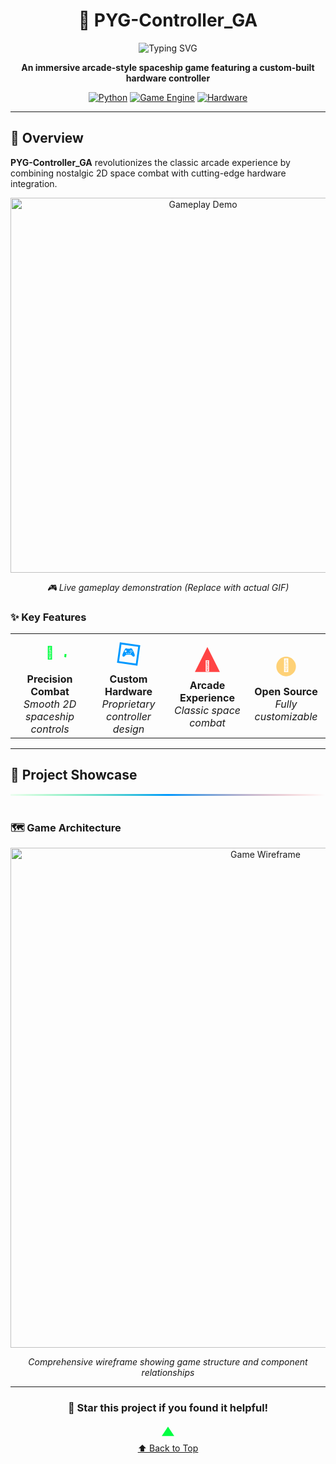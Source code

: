 <div align="center">

# 🚀 PYG-Controller_GA

<!-- Typing Animation -->
![Typing SVG](https://readme-typing-svg.herokuapp.com?font=Orbitron&size=24&pause=1000&color=00FF41&center=true&vCenter=true&width=600&lines=Next-Generation+2D+Space+Combat;Custom+Hardware+Controller;Immersive+Gaming+Experience)

**An immersive arcade-style spaceship game featuring a custom-built hardware controller**

<!-- Animated Badges -->
[![Python](https://img.shields.io/badge/Python-3.8%2B-blue.svg?style=for-the-badge&logo=python&logoColor=white)](https://www.python.org/)
[![Game Engine](https://img.shields.io/badge/Engine-Pygame-green.svg?style=for-the-badge&logo=python&logoColor=white)](https://www.pygame.org/)
[![Hardware](https://img.shields.io/badge/Hardware-Arduino-red.svg?style=for-the-badge&logo=arduino&logoColor=white)](https://www.arduino.cc/)

</div>

---

## 🌟 Overview

**PYG-Controller_GA** revolutionizes the classic arcade experience by combining nostalgic 2D space combat with cutting-edge hardware integration.

<!-- Add your gameplay GIF here -->
<div align="center">
  <img src="https://via.placeholder.com/600x300/000000/00FF41?text=GAMEPLAY+DEMO+GIF" alt="Gameplay Demo" width="600">
  <p><em>🎮 Live gameplay demonstration (Replace with actual GIF)</em></p>
</div>

### ✨ Key Features

<!-- Animated Feature Icons -->
<div align="center">
  <table>
    <tr>
      <td align="center" width="25%">
        <svg width="60" height="60" xmlns="http://www.w3.org/2000/svg">
          <circle cx="30" cy="30" r="25" fill="none" stroke="#00ff41" stroke-width="3">
            <animate attributeName="stroke-dasharray" values="0,157;78.5,78.5;0,157" dur="2s" repeatCount="indefinite"/>
          </circle>
          <text x="30" y="35" text-anchor="middle" fill="#00ff41" font-size="20">🎯</text>
        </svg>
        <br><strong>Precision Combat</strong>
        <br><em>Smooth 2D spaceship controls</em>
      </td>
      <td align="center" width="25%">
        <svg width="60" height="60" xmlns="http://www.w3.org/2000/svg">
          <rect x="15" y="15" width="30" height="30" fill="none" stroke="#0099ff" stroke-width="3">
            <animateTransform attributeName="transform" type="rotate" values="0 30 30;360 30 30" dur="3s" repeatCount="indefinite"/>
          </rect>
          <text x="30" y="35" text-anchor="middle" fill="#0099ff" font-size="20">🎮</text>
        </svg>
        <br><strong>Custom Hardware</strong>
        <br><em>Proprietary controller design</em>
      </td>
      <td align="center" width="25%">
        <svg width="60" height="60" xmlns="http://www.w3.org/2000/svg">
          <polygon points="30,10 50,50 10,50" fill="#ff4444">
            <animateTransform attributeName="transform" type="translate" values="0,0;0,-10;0,0" dur="1s" repeatCount="indefinite"/>
          </polygon>
          <text x="30" y="45" text-anchor="middle" fill="white" font-size="16">🚀</text>
        </svg>
        <br><strong>Arcade Experience</strong>
        <br><em>Classic space combat</em>
      </td>
      <td align="center" width="25%">
        <svg width="60" height="60" xmlns="http://www.w3.org/2000/svg">
          <circle cx="30" cy="30" r="20" fill="#ffaa00">
            <animate attributeName="r" values="15;25;15" dur="2s" repeatCount="indefinite"/>
            <animate attributeName="opacity" values="0.5;1;0.5" dur="2s" repeatCount="indefinite"/>
          </circle>
          <text x="30" y="35" text-anchor="middle" fill="white" font-size="20">🔧</text>
        </svg>
        <br><strong>Open Source</strong>
        <br><em>Fully customizable</em>
      </td>
    </tr>
  </table>
</div>

---

## 🎨 Project Showcase

<!-- Animated Section Divider -->
<div align="center">
  <svg width="100%" height="20" xmlns="http://www.w3.org/2000/svg">
    <defs>
      <linearGradient id="wave" x1="0%" y1="0%" x2="100%" y2="0%">
        <stop offset="0%" style="stop-color:#00ff41;stop-opacity:0">
          <animate attributeName="stop-opacity" values="0;1;0" dur="2s" repeatCount="indefinite"/>
        </stop>
        <stop offset="50%" style="stop-color:#0099ff;stop-opacity:1"/>
        <stop offset="100%" style="stop-color:#ff4444;stop-opacity:0">
          <animate attributeName="stop-opacity" values="0;1;0" dur="2s" repeatCount="indefinite" begin="1s"/>
        </stop>
      </linearGradient>
    </defs>
    <rect width="100%" height="3" fill="url(#wave)"/>
  </svg>
</div>

### 🗺️ Game Architecture
<div align="center">
  <img src="https://github.com/rslzrr/PYG-Controller_GA/blob/b2d85d341784df6ad907a21a09a22042f175a6e7/outputIMG/wireframe.png" alt="Game Wireframe" width="800">
  <p><em>Comprehensive wireframe showing game structure and component relationships</em></p>
</div>

<!-- Rest of your content... -->

---

<!-- Animated Footer -->
<div align="center">

### 🌟 Star this project if you found it helpful!

<!-- Animated "Back to Top" -->
<a href="#-pyg-controller_ga">
  <svg width="30" height="30" xmlns="http://www.w3.org/2000/svg">
    <polygon points="15,5 25,20 5,20" fill="#00ff41">
      <animateTransform attributeName="transform" type="translate" values="0,0;0,-5;0,0" dur="1s" repeatCount="indefinite"/>
    </polygon>
  </svg>
  <br>⬆ Back to Top
</a>

</div>
